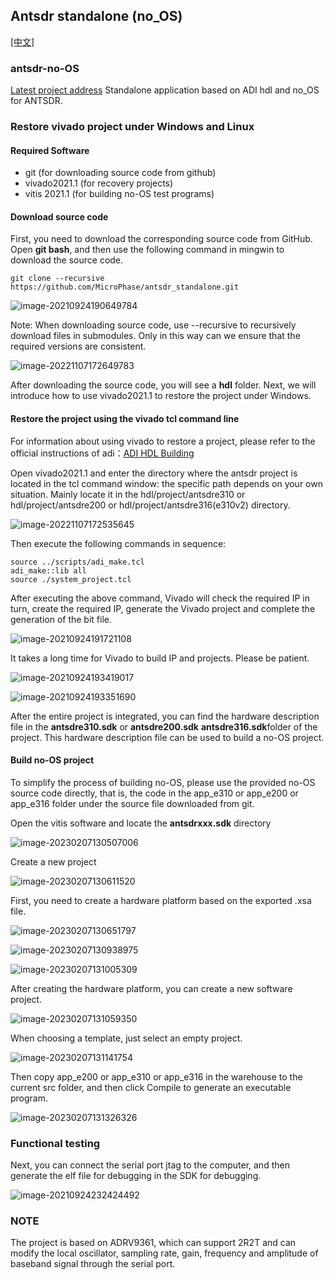 ## Antsdr standalone (no_OS) 

[[中文]](../../../cn/html/device_and_usage_manual/ANTSDR_E_Series_Module/ANTSDR_E310_Reference_Manual/Antsdr_standalone_cn.html)

### antsdr-no-OS
[Latest project address](https://github.com/MicroPhase/antsdr_standalone)
Standalone application based on ADI hdl and no_OS for ANTSDR.

### Restore vivado project under Windows and Linux

#### Required Software

- git (for downloading source code from github)
- vivado2021.1 (for recovery projects)
- vitis 2021.1 (for building no-OS test programs)

#### Download source code

First, you need to download the corresponding source code from GitHub. Open **git bash**, and then use the following command in mingwin to download the source code.

```
git clone --recursive https://github.com/MicroPhase/antsdr_standalone.git
```

![image-20210924190649784](ANTSDR_E310_Reference_Manual.assets/image-20210924190649784.png)

Note: When downloading source code, use --recursive to recursively download files in submodules. Only in this way can we ensure that the required versions are consistent.

![image-20221107172649783](ANTSDR_E310_Reference_Manual.assets/image-20221107172649783.png)

After downloading the source code, you will see a **hdl** folder. Next, we will introduce how to use vivado2021.1 to restore the project under Windows.

#### Restore the project using the vivado tcl command line

For information about using vivado to restore a project, please refer to the official instructions of adi：[ADI HDL Building](https://wiki.analog.com/resources/fpga/docs/build)

Open vivado2021.1 and enter the directory where the antsdr project is located in the tcl command window: the specific path depends on your own situation. Mainly locate it in the hdl/project/antsdre310 or hdl/project/antsdre200 or hdl/project/antsdre316(e310v2) directory.

![image-20221107172535645](ANTSDR_E310_Reference_Manual.assets/image-20221107172535645.png)

Then execute the following commands in sequence:

```
source ../scripts/adi_make.tcl
adi_make::lib all
source ./system_project.tcl
```

After executing the above command, Vivado will check the required IP in turn, create the required IP, generate the Vivado project and complete the generation of the bit file.

![image-20210924191721108](ANTSDR_E310_Reference_Manual.assets/image-20210924191721108.png)

It takes a long time for Vivado to build IP and projects. Please be patient.

![image-20210924193419017](ANTSDR_E310_Reference_Manual.assets/image-20210924193419017.png)



![image-20210924193351690](ANTSDR_E310_Reference_Manual.assets/image-20210924193351690.png)

After the entire project is integrated, you can find the hardware description file in the **antsdre310.sdk** or **antsdre200.sdk** **antsdre316.sdk**folder of the project. This hardware description file can be used to build a no-OS project.



#### Build no-OS project
To simplify the process of building no-OS, please use the provided no-OS source code directly, that is, the code in the app_e310 or app_e200 or app_e316 folder under the source file downloaded from git.

Open the vitis software and locate the **antsdrxxx.sdk** directory

![image-20230207130507006](ANTSDR_E310_Reference_Manual.assets/image-20230207130507006.png)

Create a new project

![image-20230207130611520](ANTSDR_E310_Reference_Manual.assets/image-20230207130611520.png)

First, you need to create a hardware platform based on the exported .xsa file.

![image-20230207130651797](ANTSDR_E310_Reference_Manual.assets/image-20230207130651797.png)

![image-20230207130938975](ANTSDR_E310_Reference_Manual.assets/image-20230207130938975.png)

![image-20230207131005309](ANTSDR_E310_Reference_Manual.assets/image-20230207131005309.png)

After creating the hardware platform, you can create a new software project.

![image-20230207131059350](ANTSDR_E310_Reference_Manual.assets/image-20230207131059350.png)

When choosing a template, just select an empty project.

![image-20230207131141754](ANTSDR_E310_Reference_Manual.assets/image-20230207131141754.png)

Then copy app_e200 or app_e310 or app_e316 in the warehouse to the current src folder, and then click Compile to generate an executable program.

![image-20230207131326326](ANTSDR_E310_Reference_Manual.assets/image-20230207131326326.png)

### Functional testing

Next, you can connect the serial port jtag to the computer, and then generate the elf file for debugging in the SDK for debugging.

![image-20210924232424492](ANTSDR_E310_Reference_Manual.assets/image-20210924232424492.png)



### NOTE

The project is based on ADRV9361, which can support 2R2T and can modify the local oscillator, sampling rate, gain, frequency and amplitude of baseband signal through the serial port.
